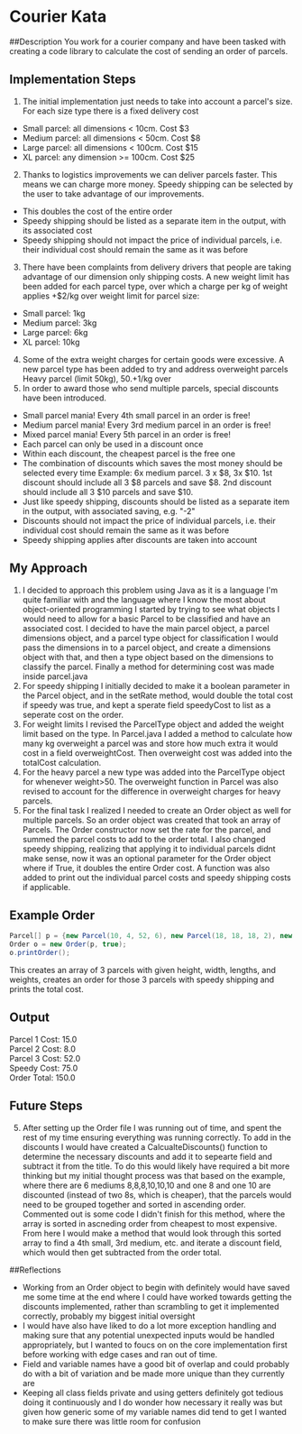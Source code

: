 # Courier Kata

##Description
You work for a courier company and have been tasked with creating a code library to
calculate the cost of sending an order of parcels.

## Implementation Steps
1) The initial implementation just needs to take into account a parcel's size. For each size
type there is a fixed delivery cost
- Small parcel: all dimensions < 10cm. Cost $3
- Medium parcel: all dimensions < 50cm. Cost $8
- Large parcel: all dimensions < 100cm. Cost $15
- XL parcel: any dimension >= 100cm. Cost $25
2) Thanks to logistics improvements we can deliver parcels faster. This means we can
charge more money. Speedy shipping can be selected by the user to take advantage of our
improvements.
- This doubles the cost of the entire order
- Speedy shipping should be listed as a separate item in the output, with its associated
cost
- Speedy shipping should not impact the price of individual parcels, i.e. their individual
cost should remain the same as it was before
3) There have been complaints from delivery drivers that people are taking advantage of our
dimension only shipping costs. A new weight limit has been added for each parcel type, over
which a charge per kg of weight applies
+$2/kg over weight limit for parcel size:

- Small parcel: 1kg
- Medium parcel: 3kg
- Large parcel: 6kg
- XL parcel: 10kg
4) Some of the extra weight charges for certain goods were excessive. A new parcel type
has been added to try and address overweight parcels
Heavy parcel (limit 50kg), $50. +$1/kg over
5) In order to award those who send multiple parcels, special discounts have been
introduced.
- Small parcel mania! Every 4th small parcel in an order is free!
- Medium parcel mania! Every 3rd medium parcel in an order is free!
- Mixed parcel mania! Every 5th parcel in an order is free!
- Each parcel can only be used in a discount once
- Within each discount, the cheapest parcel is the free one
- The combination of discounts which saves the most money should be selected every
time
Example:
6x medium parcel. 3 x $8, 3x $10. 1st discount should include all 3 $8 parcels and save $8.
2nd discount should include all 3 $10 parcels and save $10.
- Just like speedy shipping, discounts should be listed as a separate item in the output,
with associated saving, e.g. "-2"
- Discounts should not impact the price of individual parcels, i.e. their individual cost
should remain the same as it was before
- Speedy shipping applies after discounts are taken into account

## My Approach
1. I decided to approach this problem using Java as it is a language I'm quite familiar with and the language where I know the most about object-oriented programming
I started by trying to see what objects I would need to allow for a basic Parcel to be classified and have an associated cost. I decided to have the main parcel object, a parcel dimensions object, and a parcel type object for classification
I would pass the dimensions in to a parcel object, and create a dimensions object with that, and then a type object based on the dimensions to classify the parcel. Finally a method for determining cost was made inside parcel.java
2. For speedy shipping I initially decided to make it a boolean parameter in the Parcel object, and in the setRate method, would double the total cost if speedy was true, and kept a sperate field speedyCost to list as a seperate cost on the order.
3. For weight limits I revised the ParcelType object and added the weight limit based on the type. In Parcel.java I added a method to calculate how many kg overweight a parcel was and store how much extra it would cost in a field overweightCost.
Then overweight cost was added into the totalCost calculation.
4. For the heavy parcel a new type was added into the ParcelType object for whenever weight>50. The overweight function in Parcel was also revised to account for the difference in overweight charges for heavy parcels.
5. For the final task I realized I needed to create an Order object as well for multiple parcels. So an order object was created that took an array of Parcels. The Order constructor now set the rate for the parcel, and summed the parcel costs to add to the order total.
I also changed speedy shipping, realizing that applying it to individual parcels didnt make sense, now it was an optional parameter for the Order object where if True, it doubles the entire Order cost. A function was also added to print out the individual parcel costs and speedy shipping costs if applicable.

## Example Order
```java
Parcel[] p = {new Parcel(10, 4, 52, 6), new Parcel(18, 18, 18, 2), new Parcel(10, 4, 42, 52)};
Order o = new Order(p, true);
o.printOrder();
```     
This creates an array of 3 parcels with given height, width, lengths, and weights, creates an order for those 3 parcels with speedy shipping and prints the total cost.
## Output
Parcel 1 Cost: 15.0 <br />
Parcel 2 Cost: 8.0 <br />
Parcel 3 Cost: 52.0 <br />
Speedy Cost: 75.0 <br />
Order Total: 150.0 <br />


## Future Steps
5. After setting up the Order file I was running out of time, and spent the rest of my time ensuring everything was running correctly. To add in the discounts I would have created a CalcualteDiscounts() function to determine the necessary discounts and add it to sepearte field and subtract it from the title.
To do this would likely have required a bit more thinking but my initial thought process was that based on the example, where there are 6 mediums 8,8,8,10,10,10 and one 8 and one 10 are discounted (instead of two 8s, which is cheaper), that the parcels would need to be grouped together and sorted in ascending order.
Commented out is some code I didn't finish for this method, where the array is sorted in ascneding order from cheapest to most expensive. From here I would make a method that would look through this sorted array to find a 4th small, 3rd medium, etc. and iterate a discount field, which would then get subtracted from the order total.

##Reflections
- Working from an Order object to begin with definitely would have saved me some time at the end where I could have worked towards getting the discounts implemented, rather than scrambling to get it implemented correctly, probably my biggest initial oversight
- I would have also have liked to do a lot more exception handling and making sure that any potential unexpected inputs would be handled appropriately, but I wanted to foucs on on the core implementation first before working with edge cases and ran out of time.
- Field and variable names have a good bit of overlap and could probably do with a bit of variation and be made more unique than they currently are
- Keeping all class fields private and using getters definitely got tedious doing it continuously and I do wonder how necessary it really was but given how generic some of my variable names did tend to get I wanted to make sure there was little room for confusion

